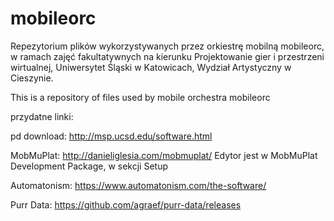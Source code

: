# mobileorc
Repezytorium plików wykorzystywanych przez orkiestrę mobilną mobileorc, w ramach zajęć fakultatywnych na kierunku Projektowanie gier i przestrzeni wirtualnej, Uniwersytet Śląski w Katowicach, Wydział Artystyczny w Cieszynie.

This is a repository of files used by mobile orchestra mobileorc

przydatne linki:

pd download:
http://msp.ucsd.edu/software.html

MobMuPlat:
http://danieliglesia.com/mobmuplat/
Edytor jest w MobMuPlat Development Package, w sekcji Setup

Automatonism:
https://www.automatonism.com/the-software/

Purr Data:
https://github.com/agraef/purr-data/releases
